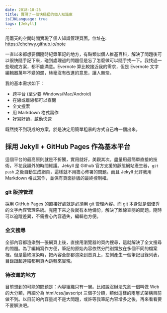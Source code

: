 ```yaml
---
date: 2018-10-25
title: 實現了一個快糙猛的個人知識庫
isCJKLanguage: true
tags: [Jekyll]
---
```


用兩天的空閒時間實現了個人知識管理頁面。位址在:
<https://chchwy.github.io/note>

一直以來都想要個隨時紀錄筆記的地方，有點類似個人維基百科，解決了問題後可以很快隨手記下來，碰到處理過的問題但是忘了怎麼做可以隨手找一下。我找過一些現成方案，都不能滿意。Evernote 算比較接近我的需求，但是 Evernote 文字編輯器萬年不變的爛，絲毫沒有改進的意思，讓人無奈。

我的基本需求如下：

- 跨平台 (至少要 Windows/Mac/Android)
- 在線或離線都可以查閱
- 全文搜索
- 用 Markdown 格式寫作
- 好寫好讀，啟動快速

既然找不到現成的方案，於是決定用簡單粗暴的方式自己嚕一個出來。

## 採用 Jekyll + GitHub Pages 作為基本平台

這個平台的最高原則就是不折騰，實用就好，美觀其次。盡量用最簡單直接的技術，不花我額外的時間維護。Jekyll 是 Github 官方支援的靜態網站產生器，`git push` 之後自動生成網頁，這樣就不用擔心佈署的問題。而且 Jekyll 允許我用 Markdown 格式寫作，並保有頁面排版的最終控制權。

### git 版控管理

採用 GitHub Pages 的直接好處就是必須用 git 管理內容。而 git 本身就是個優秀的文字內容管理系統。克隆下來之後就有本地備份，解決了離線查閱的問題。隨時可以追蹤差異，不需擔心內容遺失，編輯也方便。

### 全文搜尋

全部內容都渲染到一張網頁上後，直接用瀏覽器的頁內搜尋，這就解決了全文搜尋的問題。為了編輯寫作方便，筆記的原始內容依然分門別類放在多個不同的檔案裡。但是最終渲染時，把內容全部都渲染到首頁上，左側產生一個筆記目錄列表，目錄跟超連結都用頁內跳轉來實現。

### 待改進的地方

目前想到的可能的問題是：內容組織只有一層。比如說沒辦法先創一個叫做 Web 的大分類，再細分為 html/css/javscript 三個子分類，類似這樣的兩層式架構目前做不到。以目前的內容量尚不是大問題，或許等我筆記內容增多之後，再來看看要不要解決吧。

